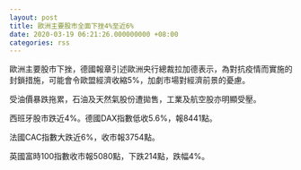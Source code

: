 ```yaml
---
layout: post
title: 歐洲主要股市全面下挫4%至近6%
date: 2020-03-19 06:21:26.000000000 +08:00
categories: rss
---
```


歐洲主要股市下挫，德國報章引述歐洲央行總裁拉加德表示，為對抗疫情而實施的封鎖措施，可能會令歐盟經濟收縮5%，加劇市場對經濟前景的憂慮。

受油價暴跌拖累，石油及天然氣股份遭拋售，工業及航空股亦明顯受壓。

西班牙股市跌近4%。德國DAX指數低收5.6%，報8441點。

法國CAC指數大跌近6%，收市報3754點。

英國富時100指數收市報5080點，下跌214點，跌幅4%。
